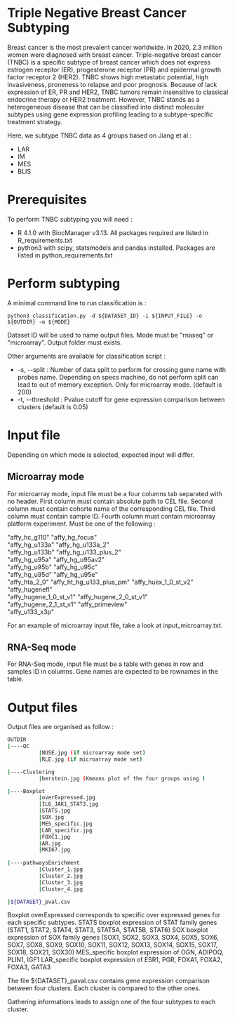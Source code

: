# Triple Negative Breast Cancer Subtyping

Breast cancer is the most prevalent cancer worldwide. In 2020, 2.3 million women were diagnosed with breast cancer. Triple-negative breast cancer (TNBC) is a specific subtype of breast cancer which does not express estrogen receptor (ER), progesterone receptor (PR) and epidermal growth factor receptor 2 (HER2). TNBC shows high metastatic potential, high invasiveness, proneness to relapse and poor prognosis. Because of lack expression of ER, PR and HER2, TNBC tumors remain insensitive to classical endocrine therapy or HER2 treatment. However, TNBC stands as a heterogeneous disease that can be classified into distinct molecular subtypes using gene expression profiling leading to a subtype-specific treatment strategy. 

Here, we subtype TNBC data as 4 groups based on Jiang et al :

- LAR
- IM
- MES
- BLIS

# Prerequisites

To perform TNBC subtyping you will need :
  - R 4.1.0 with BiocManager v3.13. All packages required are listed in R_requirements.txt
  - python3 with scipy, statsmodels and pandas installed. Packages are listed in python_requirements.txt
    
# Perform subtyping

A minimal command line to run classification is :

```python3
python3 classification.py -d ${DATASET_ID} -i ${INPUT_FILE} -o ${OUTDIR} -m ${MODE}
```

Dataset ID will be used to name output files.
Mode must be "rnaseq" or "microarray".
Output folder must exists.

Other arguments are available for classification script :

- -s, --split : Number of data split to perform for crossing gene name with probes name. Depending on specs machine, do not perform split can lead to out of memory exception. Only for microarray mode. (default is 200)
- -t, --threshold : Pvalue cutoff for gene expression comparison between clusters (default is 0.05) 

# Input file

Depending on which mode is selected, expected input will differ.

## Microarray mode

For microarray mode, input file must be a four columns tab separated with no header.
First column must contain absolute path to CEL file.
Second column must contain cohorte name of the corresponding CEL file.
Third column must contain sample ID.
Fourth column must contain microarray platform experiment. Must be one of the following :

"affy_hc_g110"            "affy_hg_focus"          
"affy_hg_u133a"           "affy_hg_u133a_2"        
"affy_hg_u133b"           "affy_hg_u133_plus_2"    
"affy_hg_u95a"            "affy_hg_u95av2"         
"affy_hg_u95b"            "affy_hg_u95c"           
"affy_hg_u95d"            "affy_hg_u95e"           
"affy_hta_2_0"            "affy_ht_hg_u133_plus_pm"
"affy_huex_1_0_st_v2"     "affy_hugenefl"          
"affy_hugene_1_0_st_v1"   "affy_hugene_2_0_st_v1"  
"affy_hugene_2_1_st_v1"   "affy_primeview"         
"affy_u133_x3p"

For an example of microarray input file, take a look at input_microarray.txt.

## RNA-Seq mode

For RNA-Seq mode, input file must be a table with genes in row and samples ID in columns. Gene names are expected to be rownames in the table.

# Output files

Output files are organised as follow :

```bash
OUTDIR
|----QC
          |NUSE.jpg (if microarray mode set)
          |RLE.jpg (if microarray mode set)

|----Clustering
          |berstein.jpg (Kmeans plot of the four groups using )

|----Boxplot
          |overExpressed.jpg
          |IL6_JAK1_STAT3.jpg
          |STATS.jpg
          |SOX.jpg
          |MES_specific.jpg
          |LAR_specific.jpg
          |FOXC1.jpg
          |AR.jpg
          |MKI67.jpg
          
|----pathwaysEnrichment
          |Cluster_1.jpg
          |Cluster_2.jpg
          |Cluster_3.jpg
          |Cluster_4.jpg

|${DATASET}_pval.csv
```

Boxplot overExpressed corresponds to specific over expressed genes for each specific subtypes.
STATS boxplot expression of STAT family genes (STAT1, STAT2, STAT4, STAT3, STAT5A, STAT5B, STAT6)
SOX boxplot expression of SOX family genes (SOX1, SOX2, SOX3, SOX4, SOX5, SOX6, SOX7, SOX8, SOX9, SOX10, SOX11, SOX12, SOX13, SOX14, SOX15, SOX17, SOX18, SOX21, SOX30)
MES_specific boxplot expression of OGN, ADIPOQ, PLIN1, IGF1
LAR_specific boxplot expression of ESR1, PGR, FOXA1, FOXA2, FOXA3, GATA3

The file ${DATASET}_paval.csv contains gene expression comparison between four clusters. Each cluster is compared to the other ones.

Gathering informations leads to assign one of the four subtypes to each cluster.




